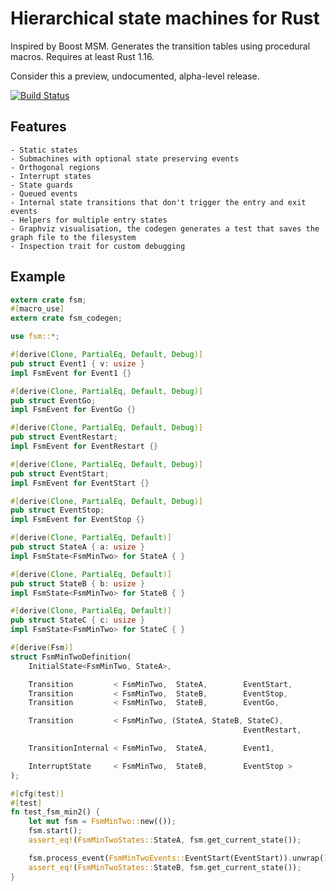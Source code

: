 # Hierarchical state machines for Rust

Inspired by Boost MSM. Generates the transition tables using procedural macros. Requires at least Rust 1.16.

Consider this a preview, undocumented, alpha-level release.

[![Build Status](https://travis-ci.org/hashmismatch/fsm.rs.svg?branch=master)](https://travis-ci.org/hashmismatch/fsm.rs)

## Features
	- Static states
	- Submachines with optional state preserving events
	- Orthogonal regions
	- Interrupt states
	- State guards
	- Queued events
	- Internal state transitions that don't trigger the entry and exit events
	- Helpers for multiple entry states	
	- Graphviz visualisation, the codegen generates a test that saves the graph file to the filesystem
	- Inspection trait for custom debugging	

## Example

```rust
extern crate fsm;
#[macro_use]
extern crate fsm_codegen;

use fsm::*;

#[derive(Clone, PartialEq, Default, Debug)]
pub struct Event1 { v: usize }
impl FsmEvent for Event1 {}

#[derive(Clone, PartialEq, Default, Debug)]
pub struct EventGo;
impl FsmEvent for EventGo {}

#[derive(Clone, PartialEq, Default, Debug)]
pub struct EventRestart;
impl FsmEvent for EventRestart {}

#[derive(Clone, PartialEq, Default, Debug)]
pub struct EventStart;
impl FsmEvent for EventStart {}

#[derive(Clone, PartialEq, Default, Debug)]
pub struct EventStop;
impl FsmEvent for EventStop {}

#[derive(Clone, PartialEq, Default)]
pub struct StateA { a: usize }
impl FsmState<FsmMinTwo> for StateA { }

#[derive(Clone, PartialEq, Default)]
pub struct StateB { b: usize }
impl FsmState<FsmMinTwo> for StateB { }

#[derive(Clone, PartialEq, Default)]
pub struct StateC { c: usize }
impl FsmState<FsmMinTwo> for StateC { }

#[derive(Fsm)]
struct FsmMinTwoDefinition(
	InitialState<FsmMinTwo, StateA>,

    Transition         < FsmMinTwo,  StateA,        EventStart,        StateB,    NoAction >,
    Transition         < FsmMinTwo,  StateB,        EventStop,         StateA,    NoAction >,
    Transition         < FsmMinTwo,  StateB,        EventGo,           StateC,    NoAction >,

    Transition         < FsmMinTwo, (StateA, StateB, StateC),
                                                    EventRestart,      StateA,    NoAction >,

    TransitionInternal < FsmMinTwo,  StateA,        Event1,                       NoAction >,

    InterruptState     < FsmMinTwo,  StateB,        EventStop >
);

#[cfg(test)]
#[test]
fn test_fsm_min2() {
    let mut fsm = FsmMinTwo::new(());
    fsm.start();
    assert_eq!(FsmMinTwoStates::StateA, fsm.get_current_state());

    fsm.process_event(FsmMinTwoEvents::EventStart(EventStart)).unwrap();
    assert_eq!(FsmMinTwoStates::StateB, fsm.get_current_state());    
}
```